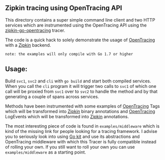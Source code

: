## Zipkin tracing using OpenTracing API

This directory contains a super simple command line client and two HTTP services
which are instrumented using the OpenTracing API using the
[zipkin-go-opentracing](https://github.com/openzipkin/zipkin-go-opentracing)
tracer.

The code is a quick hack to solely demonstrate the usage of
[OpenTracing](http://opentracing.io) with a [Zipkin](http://zipkin.io) backend.

```
note: the examples will only compile with Go 1.7 or higher
```

## Usage:

Build `svc1`, `svc2` and `cli` with `go build` and start both compiled services.
When you call the `cli` program it will trigger two calls to `svc1` of which one
call will be proxied from `svc1` over to `svc2` to handle the method and by that
generating a couple of spans across services.

Methods have been instrumented with some examples of
[OpenTracing](http://opentracing.io) Tags which will be transformed into
[Zipkin](http://zipkin.io) binary annotations and
[OpenTracing](http://opentracing.io) LogEvents which will be transformed into
[Zipkin](http://zipkin.io) annotations.

The most interesting piece of code is found in `examples/middleware` which is
kind of the missing link for people looking for a tracing framework. I advise
you to seriously look into using [Go kit](https://gokit.io) and use its
abstractions and OpenTracing middleware with which this Tracer is fully
compatible instead of rolling your own. If you still want to roll your own you
can use `examples/middleware` as a starting point.
